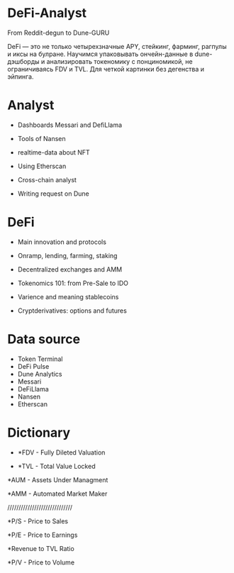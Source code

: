 # DeFi-Analyst
From Reddit-degun to Dune-GURU


DeFi — это не только четырехзначные APY, стейкинг, фарминг, рагпулы и иксы на булране. Научимся упаковывать ончейн-данные в dune-дэшборды и анализировать токеномику с понциномикой, не ограничиваясь FDV и TVL. Для четкой картинки без дегенства и эйпинга.

# Analyst

- Dashboards Messari and DefiLlama

- Tools of Nansen

- realtime-data about NFT

- Using Etherscan

- Cross-chain analyst

- Writing request on Dune


# DeFi

- Main innovation and protocols

- Onramp, lending, farming, staking

- Decentralized exchanges and AMM

- Tokenomics 101: from Pre-Sale to IDO

- Varience and meaning stablecoins

- Cryptderivatives: options and futures


# Data source

- Token Terminal
- DeFi Pulse
- Dune Analytics
- Messari
- DeFiLlama
- Nansen
- Etherscan



# Dictionary

- *FDV - Fully Dileted Valuation

- *TVL - Total Value Locked

*AUM - Assets Under Managment

*AMM - Automated Market Maker

/////////////////////////////


*P/S - Price to Sales

*P/E - Price to Earnings

*Revenue to TVL Ratio

*P/V - Price to Volume

